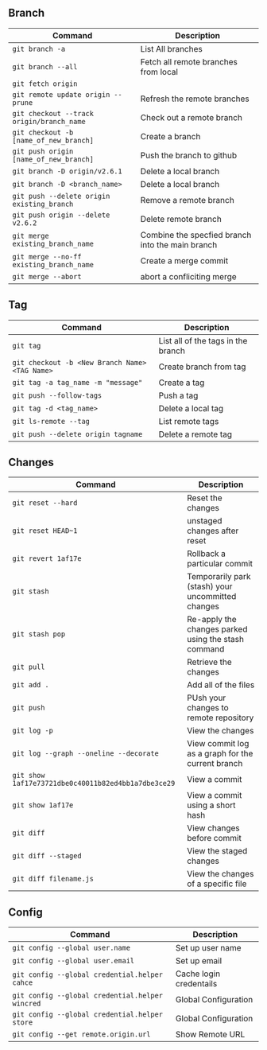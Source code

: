 ## Branch 

| Command | Description |
| --- | --- |
| `git branch -a` | List All branches |
| `git branch --all` | Fetch all remote branches from local |
| `git fetch origin` |  | 
| `git remote update origin --prune` | Refresh the remote branches | 
| `git checkout --track origin/branch_name` | Check out a remote branch | 
| `git checkout -b [name_of_new_branch]` | Create a branch |
| `git push origin [name_of_new_branch]` | Push the branch to github |  
| `git branch -D origin/v2.6.1` | Delete a local branch | 
| `git branch -D <branch_name>` | Delete a local branch |
| `git push --delete origin existing_branch` | Remove a remote branch |
| `git push origin --delete v2.6.2` | Delete remote branch |
| `git merge existing_branch_name` | Combine the specfied branch into the main branch |
| `git merge --no-ff existing_branch_name` | Create a merge commit |
| `git merge --abort` | abort a confliciting merge |





## Tag

| Command | Description |
| --- | --- |
| `git tag` | List all of the tags in the branch |
| `git checkout -b <New Branch Name> <TAG Name>` | Create branch from tag |
| `git tag -a tag_name -m "message"` | Create  a tag | 
| `git push --follow-tags` | Push a tag | 
| `git tag -d <tag_name>`| Delete a local tag |
| `git ls-remote --tag`| List remote tags |
| `git push --delete origin tagname`| Delete a remote tag |

## Changes
| Command | Description |
| --- | --- |
| `git reset --hard` | Reset the changes |
| `git reset HEAD~1` | unstaged changes after reset |
| `git revert 1af17e` | Rollback a particular commit  |
| `git stash` | Temporarily park (stash) your uncommitted changes |
| `git stash pop` | Re-apply the changes parked using the stash command |
| `git pull` | Retrieve the changes |
| `git add .` | Add all of the files | 
| `git push` | PUsh your changes to remote repository|
| `git log -p` | View the changes |
| `git log --graph --oneline --decorate` | View commit log as a graph for the current branch |
| `git show 1af17e73721dbe0c40011b82ed4bb1a7dbe3ce29` | View a commit  |
| `git show 1af17e` | View a commit using a short hash  |
| `git diff` | View changes before commit  |
| `git diff --staged` | View the staged changes  |
| `git diff filename.js` | View the changes of a specific file  |


## Config 

| Command | Description |
| --- | --- |
| `git config --global user.name` | Set up user name |
| `git config --global user.email` | Set up email |
| `git config --global credential.helper cahce` | Cache login credentails |
| `git config --global credential.helper wincred` | Global Configuration |
| `git config --global credential.helper store` | Global Configuration |
| `git config --get remote.origin.url` | Show Remote URL |



